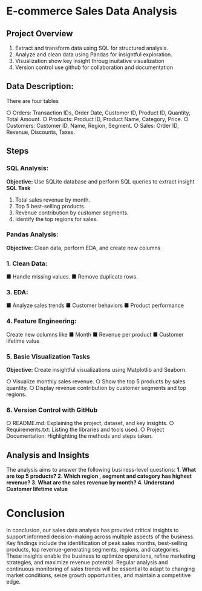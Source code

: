 # E-commerce Sales Data Analysis
## Project Overview
1.	Extract and transform data using SQL for structured analysis.
2.	Analyze and clean data using Pandas for insightful exploration.
3.  Visualization show key insight throug inuitative visualization
4.  Version control use github for collaboration and documentation

## Data Description:
There are four tables

○	Orders: Transaction IDs, Order Date, Customer ID, Product ID, Quantity, Total Amount.
○	Products: Product ID, Product Name, Category, Price.
○	Customers: Customer ID, Name, Region, Segment.
○	Sales: Order ID, Revenue, Discounts, Taxes.

## Steps 
### SQL Analysis:

**Objective:** Use SQLite database and perform SQL queries to extract insight
**SQL Task**
   1.	Total sales revenue by month.
   2.	Top 5 best-selling products.
   3. Revenue contribution by customer segments.
   4. Identify the top regions for sales.

### Pandas Analysis:
**Objective:** Clean data, perform EDA, and create new columns 

### 1.	Clean Data:
■	Handle missing values.
■	Remove duplicate rows.

### 3.	EDA:
■	Analyze sales trends
■ Customer behaviors
■ Product performance

### 4.	Feature Engineering:
 Create new columns like
■ Month 
■ Revenue per product
■ Customer lifetime value

### 5. Basic Visualization Tasks
**Objective:** Create insightful visualizations using Matplotlib and Seaborn.

○	Visualize monthly sales revenue.
○	Show the top 5 products by sales quantity.
○	Display revenue contribution by customer segments and top regions.

### 6. Version Control with GitHub

○	README.md: Explaining the project, dataset, and key insights.
○	Requirements.txt: Listing the libraries and tools used.
○	Project Documentation: Highlighting the methods and steps taken.

## Analysis and Insights
The analysis aims to answer the following business-level questions:
**1.  What are top 5 products?
2.  Which region , segment and category has highest revenue?
3.  What are the sales revenue by month?
4.  Understand Customer lifetime value**

# Conclusion
In conclusion, our sales data analysis has provided critical insights to support informed decision-making across multiple aspects of the business. Key findings include the identification of peak sales months, best-selling products, top revenue-generating segments, regions, and categories. These insights enable the business to optimize operations, refine marketing strategies, and maximize revenue potential. Regular analysis and continuous monitoring of sales trends will be essential to adapt to changing market conditions, seize growth opportunities, and maintain a competitive edge.

